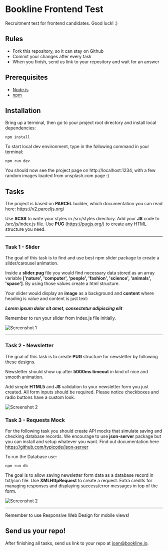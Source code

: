 # Bookline Frontend Test
Recruitment test for frontend candidates. Good luck! :)

## Rules
* Fork this repository, so it can stay on Github
* Commit your changes after every task
* When you finish, send us link to your repository and wait for an answer

## Prerequisites
- [Node.js](https://nodejs.org/en/)
- [npm](https://www.npmjs.com/get-npm)


## Installation
Bring up a terminal, then go to your project root directory and install local dependencies:

```npm install```

To start local dev environment, type in the following command in your terminal:

```npm run dev```

You should now see the project page on http://localhost:1234, with a few random images loaded from unsplash.com page :)

## Tasks
The project is based on **PARCEL** builder, which documentation you can read here: https://v2.parceljs.org/

Use **SCSS** to write your styles in /src/styles directory.
Add your **JS** code to /src/js/index.js file.
Use **PUG** (https://pugjs.org/) to create any HTML structure you need.

------------


### Task 1 - Slider
The goal of this task is to find and use best npm slider package to create a slider/carousel animation.

Inside a **slider.pug** file you would find necessary data stored as an array variable **['nature', 'computer', 'people', 'fashion', 'science', 'animals', 'space']**. By using those values create a html structure.

Your slider would display an **image** as a background and **content** where heading is value and content is just text:

***Lorem ipsum dolor sit amet, consectetur adipiscing elit***

Remember to run your slider from index.js file initially.

![Screenshot 1](design/gifs/slider.gif)

------------

### Task 2 - Newsletter

The goal of this task is to create **PUG** structure for newsletter by following these designs.

Newsletter should show up after **5000ms timeout** in kind of nice and smooth animation.

Add simple **HTML5** and **JS** validation to your newsletter form you just created. All form inputs should be required. Please notice checkboxes and radio buttons have a custom look.

![Screenshot 2](design/gifs/newsletter.gif)

### Task 3 - Requests Mock

For the following task you should create API mocks that simulate saving and checking database records. We encourage to use **json-server** package but you can install and setup whatever you want. Find out documentation here https://github.com/typicode/json-server

To run the Database use:

```npm run db```

The goal is to allow saving newsletter form data as a database record in txt/json file. Use **XMLHttpRequest** to create a request. Extra credits for managing responses and displaying success/error messages in top of the form.

![Screenshot 2](design/gifs/subscription.gif)

------------

Remember to use Responsive Web Design for mobile views!

## Send us your repo!
After finishing all tasks, send us link to your repo at [joan@bookline.io](mailto:joan@bookline.io).
